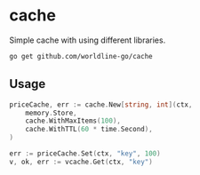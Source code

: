 # cache

Simple cache with using different libraries.

```sh
go get github.com/worldline-go/cache
```

## Usage

```go
priceCache, err := cache.New[string, int](ctx,
    memory.Store,
    cache.WithMaxItems(100),
    cache.WithTTL(60 * time.Second),
)

err := priceCache.Set(ctx, "key", 100)
v, ok, err := vcache.Get(ctx, "key")
```
